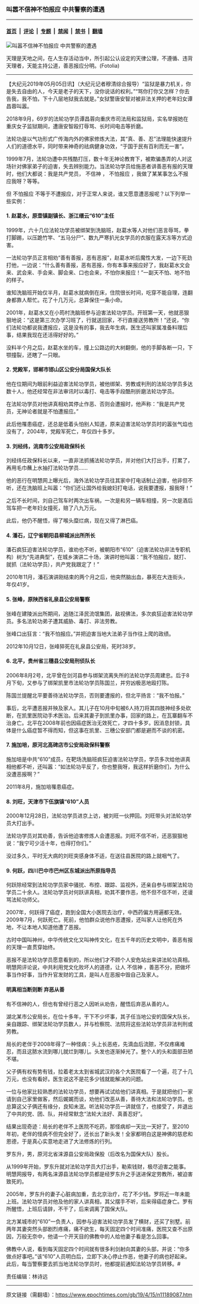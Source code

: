 ### 叫嚣不信神不怕报应 中共警察的遭遇

---

#### [首页](../../../..?n11189087) &nbsp;|&nbsp; [评论](../../../../../epoch-comment?n11189087) &nbsp;|&nbsp; [专题](../../../../../epoch-special?n11189087) &nbsp;|&nbsp; [禁闻](../../../../../epoch-news?n11189087) &nbsp;|&nbsp; [禁书](../../../../../books?n11189087) &nbsp;|&nbsp; [翻墙](https://github.com/gfw-breaker/nogfw/blob/master/README.md?n11189087)


<div><img alt="叫嚣不信神不怕报应 中共警察的遭遇" class="attachment-djy_600_400 size-djy_600_400 wp-post-image" src="https://i.epochtimes.com/assets/uploads/2019/04/1310192224212382-600x400.jpg"/>
<div class="caption">
 <p>
  天理是天地之间，在人生存活动当中，所引起公认设定的天律公理，不遵循、违背天理者，天能主持公道，善恶报应分明。(Fotolia)
 </p>
</div></div><hr/><div class="post_content" id="artbody" itemprop="articleBody">
 <!-- article content begin -->
 <p>
  【大纪元2019年05月05日讯】（大纪元记者穆清综合报导）“监狱是暴力机关，你是失去自由的人，今天是老子的天下，没你说话的权利。”“骂你打你又怎样？你去告我，我不怕，下十八层地狱我去就是。”女狱警唐安智对被非法关押的老年妇女谭昌蓉叫嚣。
 </p>
 <p>
  2018年9月，69岁的法轮功学员谭昌蓉向重庆市司法局和监狱局，实名举报她在重庆女子监狱期间，遭唐安智殴打辱骂、长时间电击等折磨。
 </p>
 <p>
  法轮功是以气功形式广传海内外的佛家修炼大法，其“真、善、忍”法理能快速提升人们的道德水平，同时带来神奇的祛病健身功效，“于国于民有百利而无一害”。
 </p>
 <p>
  1999年7月，法轮功遭中共残酷打压，数十年无神论教育下，被欺骗愚弄的人对这场针对佛家弟子的迫害，失去辨别能力。当法轮功学员给施恶者讲善恶有报的天理时，他们大都说：我是共产党员，
  <ok href="https://www.epochtimes.com/gb/tag/%E4%B8%8D%E4%BF%A1%E7%A5%9E.html">
   不信神
  </ok>
  ，
  <ok href="https://www.epochtimes.com/gb/tag/%E4%B8%8D%E6%80%95%E6%8A%A5%E5%BA%94.html">
   不怕报应
  </ok>
  ，我做了某某事怎么不报应我呀？等等。
 </p>
 <p>
  但
  <ok href="https://www.epochtimes.com/gb/tag/%E4%B8%8D%E6%80%95%E6%8A%A5%E5%BA%94.html">
   不怕报应
  </ok>
  不等于不遭报应，对于正常人来说，谁又愿意遭恶报呢？以下列举一些实例：
 </p>
 <h4>
  1. 赵葛水，原壶镇副镇长、浙江缙云“610”主任
 </h4>
 <p>
  1999年，六十几位法轮功学员被绑架到洗脑班，赵葛水等人对他们恶言辱骂，拳打脚踢，以压跪竹竿、“五马分尸”、数九严寒扒光女学员的衣服在露天冻等方式迫害。
 </p>
 <p>
  一法轮功学员正言相劝“善有善报，恶有恶报”，赵葛水听后魔性大发，一边下死劲打他，一边说：“什么善有善报，恶有恶报，你有本事来报应好了，我赵葛水文会来、武会来、手会来、脚会来、口也会来，不怕你来报应！”一副天不怕、地不怕的样子。
 </p>
 <p>
  谁知洗脑班开始仅半月，赵葛水就病倒在床，住院很长时间，吃穿不能自理，连翻身都靠人帮忙。花了十几万元，总算保住一条小命。
 </p>
 <p>
  2001年，赵葛水又在小筠村洗脑班参与迫害法轮功学员。开班第一天，他就恶狠狠地说：“这是第三次办学习班了，行就送回家，不行直接送劳教所！”还说，“你们法轮功都说我遭报应，这是没有的事，我去年生病，医生还叫家属准备料理后事，结果我现在还活得好好的。”
 </p>
 <p>
  没料半个月之后，赵葛水坐的车，撞上公路边的大树翻倒，他的手脚各断一只，下颚撞裂，还瞎了一只眼。
 </p>
 <h4>
  2. 党殿军，邯郸市邯山区公安分局国保大队长
 </h4>
 <p>
  他在位期间为眼前利益迫害法轮功学员，被他绑架、劳教或判刑的法轮功学员多达数十人，他还经常在非法审讯时以毒打、电击等手段酷刑折磨法轮功学员。
 </p>
 <p>
  在法轮功学员对他讲真相劝其停止作恶、否则会遭报时，他声称：“我是共产党员，无神论者就是不怕遭报应。”
 </p>
 <p>
  此后他罹患癌症，还总是低着头怕别人知道，原来迫害法轮功学员时的嚣张气焰也没有了，2004年，党殿军死亡，年仅四十多岁。
 </p>
 <h4>
  3. 刘经纬，洮南市公安局政保科长
 </h4>
 <p>
  刘经纬任政保科长以来，一直非法抓捕法轮功学员，并对他们大打出手，打累了，再用毛巾蘸上水抽打法轮功学员……
 </p>
 <p>
  他的恶行在明慧网上曝光后，海外法轮功学员往其家中打电话制止迫害，他非但不听，还在洗脑班上叫嚣：“你们还让国外给我媳妇打电话，说我要遭报，报我呀！”
 </p>
 <p>
  之后不长时间，刘自己驾车时两次出车祸，一次是和另一辆车相撞，另一次是酒后驾车把一老年妇女撞死，赔了八九万元。
 </p>
 <p>
  此后，他仍不醒悟，得了喉头糜烂病，现在又得了淋巴癌。
 </p>
 <h4>
  4. 潘石，辽宁省朝阳县柳城派出所所长
 </h4>
 <p>
  潘石疯狂迫害法轮功学员，谁劝也不听，被朝阳市“610”（迫害法轮功非法专职机构）树为“先进典型”，在城乡演讲二十场，演讲时他叫嚣：“我不怕报应，就打、就抓（法轮功学员），共产党我跟定了！”
 </p>
 <p>
  2010年11月，潘石演讲刚结束的两个月之后，他突然脑出血，暴死在大连街头，年仅41岁。
 </p>
 <h4>
  5. 张峰，原陕西省礼泉县公安局警察
 </h4>
 <p>
  张峰在建陵派出所期间，追随江泽民流氓集团，敌视佛法，多次疯狂迫害法轮功学员。多名法轮功弟子遭其威胁、毒打、非法劳教。
 </p>
 <p>
  张峰口出狂言：“我不怕报应。”并把迫害当地大法弟子当作往上爬的政绩。
 </p>
 <p>
  2012年10月12日，张峰猝死在礼泉县公安局，死时38岁。
 </p>
 <h4>
  6. 北平，贵州省三穗县公安局刑侦队长
 </h4>
 <p>
  2006年8月2号，北平曾在剑河县参与绑架流离失所的法轮功学员周建忠。后于8月下旬，又参与了绑架凯里市法轮功学员陈国兰，并穷凶极恶地殴打陈。
 </p>
 <p>
  陈国兰提醒北平要善待法轮功学员，否则要遭报的，但北平扬言：“我不怕报。”
 </p>
 <p>
  事后，北平遭恶报并殃及家人。其儿子在10月中旬被6人持刀将其四肢神经多处砍断，在凯里医院动手术医治。后来其妻子到凯里办事，回家的路上，在瓦寨翻车不治身亡。北平在2008年前也因癌症医治无效死亡，才四十多岁。因消息封锁，具体是什么癌症暂不得而知，但这事在凯里、三穗公安部门都是避而不谈的机密。
 </p>
 <h4>
  7. 施加培，原河北高碑店市公安局政保科警察
 </h4>
 <p>
  施加培是中共“610”成员，在靶场洗脑班疯狂迫害法轮功学员，学员多次给他讲真相他都不听，还叫嚣：“如法轮功平反了，你也整我呀，我这样折磨你们，为什么没遭恶报啊？”
 </p>
 <p>
  2011年8月，施加培罹患癌症。
 </p>
 <h4>
  8. 刘旺，天津市下伍旗镇“610”人员
 </h4>
 <p>
  2000年12月28日，法轮功学员进京上访，被刘旺一伙押回。刘旺带头对法轮功学员大打出手。
 </p>
 <p>
  法轮功学员对其劝善，告诉他迫害修炼人会遭恶报。刘旺不信不听，还恶狠狠地说：“我宁可少活十年，也得打你们。”
 </p>
 <p>
  没过多久，平时无大病的刘旺突感身体不适，在送往县医院的路上就咽气了。
 </p>
 <h4>
  9. 何跃，四川巴中市巴州区东城派出所原指导员
 </h4>
 <p>
  何跃除经常到法轮功学员家中骚扰、布控、跟踪、监视外，还亲自参与绑架法轮功学员二十余人。法轮功学员对何跃讲真相，劝其不要作恶，他不但不信不听，还谩骂法轮功师父。
 </p>
 <p>
  2007年，何跃得了癌症，跑到全国大小医院去治疗，中西药偏方用遍都无效。2009年7月，何跃死亡。死前，他怕群众说他作恶遭报，还叫家人让他死在外地，不让本地人知道他遭了恶报。
 </p>
 <p>
  古时中国叫神州，中华传统文化又叫神传文化，在五千年的历史文明中，善恶有报的天理一直贯穿始终。
 </p>
 <p>
  恶报不是法轮功学员愿意看到的，所以他们才不顾个人安危站出来讲法轮功真相。明慧网评论说，中共利用党文化败坏人的道德，让人
  <ok href="https://www.epochtimes.com/gb/tag/%E4%B8%8D%E4%BF%A1%E7%A5%9E.html">
   不信神
  </ok>
  ，善恶不分，把做坏事当作好事，当作升官发财的工具，是叫人在恶报中毁自己及家人。
 </p>
 <h4>
  明真相当断则断 弃恶从善
 </h4>
 <p>
  有不信神的人，但也有曾经行恶之人因听从劝告，醒悟后弃恶从善的人。
 </p>
 <p>
  湖北某市公安局长，在位十多年，干下不少坏事，其子任当地公安的国保大队长，亲自跟踪、绑架法轮功学员数人，并与检察院、法院将这些法轮功学员非法判刑或劳教。
 </p>
 <p>
  局长的老伴于2008年得了一种怪病：头上长恶疮，先滴血后流脓，不仅疼痛难忍，而且这脓水流到哪儿就烂到哪儿。头发也逐渐掉光了。整个人的头和面部丑陋不堪。
 </p>
 <p>
  父子俩有权有势有钱，拉着老太太到省城武汉的各个大医院看了一个遍，花了十几万元，也没有看好。医生说这不是花多少钱就能解决的问题。
 </p>
 <p>
  一位与他家比较熟悉的法轮功学员，想要再试试给他们讲真相。于是就把他们一家请到自己家里做客，然后娓娓而谈，劝他们改恶从善，善待大法和法轮功学员。也总算这父子俩还有缘分，良知未泯。听法轮功学员一讲就信了，也接受了，并退出了中共的党、团、队，并经常默念“法轮大法好、真善忍好”。
 </p>
 <p>
  结果出现奇迹：局长的老伴不上医院不吃药，那怪病却一天比一天好了。至2010年初，老伴的怪病不但完全好了，还长出了新头发！全家都明白这是神佛的慈悲和恩德，于是真心实意地走进了大法修炼的行列。
 </p>
 <p>
  罗东升，男，原河北省涞源县公安局政保股（后改名为国保大队）股长。
 </p>
 <p>
  从1999年开始，罗东升就对法轮功学员大打出手，勒索钱财，极尽迫害之能事。明慧网报导，有两名涞源县法轮功学员都是经罗东升之手送进保定劳教所，被迫害致死的。
 </p>
 <p>
  2005年，罗东升的妻子心脏病加重，去北京治疗，花了不少钱。罗将近一年未能上班。法轮功学员对他及他的家人讲真相，其父摆手不听，后来得癌症身亡。罗有所醒悟，上班后请辞，不干了，后来调离了国保大队。
 </p>
 <p>
  北方某城市的“610”一负责人，因参与迫害法轮功学员发了横财，还买了别墅。前两年其妻突然头部剧烈疼痛，痛不欲生，每天固定四个时间准痛，医院又查不出原因，万般无奈中，他请一个开天目的佛教中的人给他妻子看是怎么回事。
 </p>
 <p>
  佛教中人说，看到每天固定四个时间就有很多利剑射向其妻的头部，并说：“你多做点好事吧。”该“610”人员明白后，立即下决心停止作恶，他妻子的病也好起来。此后，每当警察要去抓当地法轮功学员时，他都提前通知法轮功学员转移。#
 </p>
 <p>
  责任编辑：林诗远
 </p>
 <!-- article content end -->
 <div id="below_article_ad">
 </div>
</div>


---

原文链接（需翻墙）：https://www.epochtimes.com/gb/19/4/15/n11189087.htm